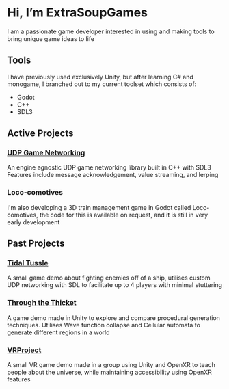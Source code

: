 # Hi, I’m ExtraSoupGames
I am a passionate game developer interested in using and making tools to bring unique game ideas to life

## Tools
I have previously used exclusively Unity, but after learning C# and monogame, I branched out to my current toolset which consists of:
- Godot
- C++
- SDL3

## Active Projects
### [UDP Game Networking](https://github.com/ExtraSoupGames/UDPGameNetworking)
An engine agnostic UDP game networking library built in C++ with SDL3
Features include message acknowledgement, value streaming, and lerping

### Loco-comotives
I'm also developing a 3D train management game in Godot called Loco-comotives, the code for this is available on request, and it is still in very early development

## Past Projects
### [Tidal Tussle](https://github.com/ExtraSoupGames/Ship-game-client)
A small game demo about fighting enemies off of a ship, utilises custom UDP networking with SDL to facilitate up to 4 players with minimal stuttering

### [Through the Thicket](https://github.com/ExtraSoupGames/ThroughTheThicket)
A game demo made in Unity to explore and compare procedural generation techniques. Utilises Wave function collapse and Cellular automata to generate different regions in a world

### [VRProject](https://github.com/ExtraSoupGames/VR-Project)
A small VR game demo made in a group using Unity and OpenXR to teach people about the universe, while maintaining accessibility using OpenXR features
